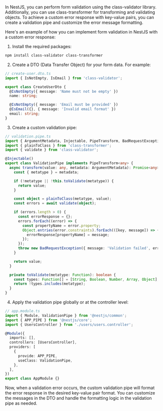 In NestJS, you can perform form validation using the class-validator library. Additionally, you can use class-transformer for transforming and validating objects. To achieve a custom error response with key-value pairs, you can create a validation pipe and customize the error message formatting.

Here's an example of how you can implement form validation in NestJS with a custom error response:

1. Install the required packages:

```bash
npm install class-validator class-transformer
```

2. Create a DTO (Data Transfer Object) for your form data. For example:

```typescript
// create-user.dto.ts
import { IsNotEmpty, IsEmail } from 'class-validator';

export class CreateUserDto {
  @IsNotEmpty({ message: 'Name must not be empty' })
  name: string;

  @IsNotEmpty({ message: 'Email must be provided' })
  @IsEmail({}, { message: 'Invalid email format' })
  email: string;
}
```

3. Create a custom validation pipe:

```typescript
// validation.pipe.ts
import { ArgumentMetadata, Injectable, PipeTransform, BadRequestException } from '@nestjs/common';
import { plainToClass } from 'class-transformer';
import { validate } from 'class-validator';

@Injectable()
export class ValidationPipe implements PipeTransform<any> {
  async transform(value: any, metadata: ArgumentMetadata): Promise<any> {
    const { metatype } = metadata;

    if (!metatype || !this.toValidate(metatype)) {
      return value;
    }

    const object = plainToClass(metatype, value);
    const errors = await validate(object);

    if (errors.length > 0) {
      const errorResponse = {};
      errors.forEach((error) => {
        const propertyName = error.property;
        Object.entries(error.constraints).forEach(([key, message]) => {
          errorResponse[propertyName] = message;
        });
      });
      throw new BadRequestException({ message: 'Validation failed', errors: errorResponse });
    }

    return value;
  }

  private toValidate(metatype: Function): boolean {
    const types: Function[] = [String, Boolean, Number, Array, Object];
    return !types.includes(metatype);
  }
}
```

4. Apply the validation pipe globally or at the controller level:

```typescript
// app.module.ts
import { Module, ValidationPipe } from '@nestjs/common';
import { APP_PIPE } from '@nestjs/core';
import { UsersController } from './users/users.controller';

@Module({
  imports: [],
  controllers: [UsersController],
  providers: [
    {
      provide: APP_PIPE,
      useClass: ValidationPipe,
    },
  ],
})
export class AppModule {}
```

Now, when a validation error occurs, the custom validation pipe will format the error response in the desired key-value pair format. You can customize the messages in the DTO and handle the formatting logic in the validation pipe as needed.